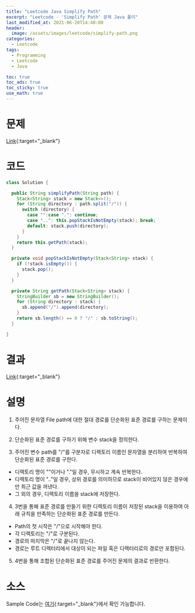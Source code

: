 ```yaml
---
title: "Leetcode Java Simplify Path"
excerpt: "Leetcode - 'Simplify Path' 문제 Java 풀이"
last_modified_at: 2021-06-20T14:40:00
header:
  image: /assets/images/leetcode/simplify-path.png
categories:
  - Leetcode
tags:
  - Programming
  - Leetcode
  - Java

toc: true
toc_ads: true
toc_sticky: true
use_math: true
---
```

# 문제
[Link](https://leetcode.com/problems/simplify-path/){:target="_blank"}

# 코드
```java
class Solution {

  public String simplifyPath(String path) {
    Stack<String> stack = new Stack<>();
    for (String directory : path.split("/")) {
      switch (directory) {
        case "":case ".": continue;
        case "..": this.popStackIsNotEmpty(stack); break;
        default: stack.push(directory);
      }
    }
    return this.getPath(stack);
  }

  private void popStackIsNotEmpty(Stack<String> stack) {
    if (!stack.isEmpty()) {
      stack.pop();
    }
  }

  private String getPath(Stack<String> stack) {
    StringBuilder sb = new StringBuilder();
    for (String directory : stack) {
      sb.append("/").append(directory);
    }
    return sb.length() == 0 ? "/" : sb.toString();
  }

}
```

# 결과
[Link](https://leetcode.com/submissions/detail/510478995/){:target="_blank"}

# 설명
1. 주어진 문자열 File path에 대한 절대 경로를 단순화된 표준 경로를 구하는 문제이다.

2. 단순화된 표준 경로를 구하기 위해 변수 stack을 정의한다.

3. 주어진 변수 path를 "/"를 구분자로 디렉토리 이름인 문자열을 분리하여 반복하여 단순화된 표준 경로를 구한다.
- 디렉토리 명이 ""이거나 "."일 경우, 무시하고 계속 반복한다.
- 디렉토리 명이 ".."일 경우, 상위 경로를 의미하므로 stack이 비어있지 않은 경우에만 최근 값을 꺼낸다.
- 그 외의 경우, 디렉토리 이름을 stack에 저장한다.

4. 3번을 통해 표준 경로를 만들기 위한 디렉토리 이름이 저장된 stack을 이용하여 아래 규칙을 만족하는 단순화된 표준 경로를 만든다.
- Path의 첫 시작은 "/"으로 시작해야 한다.
- 각 디렉토리는 "/"로 구분된다.
- 경로의 마지막은 "/"로 끝나지 않는다.
- 경로는 루트 디렉터리에서 대상이 되는 파일 혹은 디렉터리로의 경로만 포함된다.

5. 4번을 통해 조합된 단순화된 표준 경로를 주어진 문제의 결과로 반환한다.

# 소스
Sample Code는 [여기](https://github.com/GracefulSoul/leetcode/blob/master/src/main/java/gracefulsoul/problems/SimplifyPath.java){:target="_blank"}에서 확인 가능합니다.